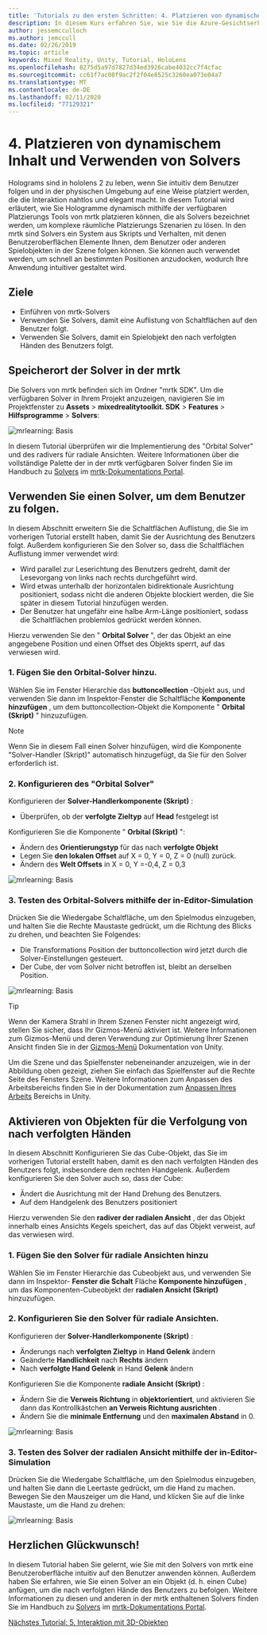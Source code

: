 ```yaml
---
title: 'Tutorials zu den ersten Schritten: 4. Platzieren von dynamischem Inhalt und Verwenden von Solvers'
description: In diesem Kurs erfahren Sie, wie Sie die Azure-Gesichtserkennung in einer Mixed Reality-Anwendung implementieren.
author: jessemcculloch
ms.author: jemccull
ms.date: 02/26/2019
ms.topic: article
keywords: Mixed Reality, Unity, Tutorial, HoloLens
ms.openlocfilehash: 8275d5a97d7827d34ed3926cabe4032cc7f4cfac
ms.sourcegitcommit: cc61f7ac08f9ac2f2f04e8525c3260ea073e04a7
ms.translationtype: MT
ms.contentlocale: de-DE
ms.lasthandoff: 02/11/2020
ms.locfileid: "77129321"
---
```

# <a name="4-placing-dynamic-content-and-using-solvers"></a>4. Platzieren von dynamischem Inhalt und Verwenden von Solvers
<!-- Consider renaming to 'Placing dynamic content using Solvers' -->

Holograms sind in hololens 2 zu leben, wenn Sie intuitiv dem Benutzer folgen und in der physischen Umgebung auf eine Weise platziert werden, die die Interaktion nahtlos und elegant macht. In diesem Tutorial wird erläutert, wie Sie Hologramme dynamisch mithilfe der verfügbaren Platzierungs Tools von mrtk platzieren können, die als Solvers bezeichnet werden, um komplexe räumliche Platzierungs Szenarien zu lösen. In den mrtk sind Solvers ein System aus Skripts und Verhalten, mit denen Benutzeroberflächen Elemente Ihnen, dem Benutzer oder anderen Spielobjekten in der Szene folgen können. Sie können auch verwendet werden, um schnell an bestimmten Positionen anzudocken, wodurch Ihre Anwendung intuitiver gestaltet wird.

## <a name="objectives"></a>Ziele

* Einführen von mrtk-Solvers
* Verwenden Sie Solvers, damit eine Auflistung von Schaltflächen auf den Benutzer folgt.
* Verwenden Sie Solvers, damit ein Spielobjekt den nach verfolgten Händen des Benutzers folgt.

## <a name="location-of-solvers-in-the-mrtk"></a>Speicherort der Solver in der mrtk

 Die Solvers von mrtk befinden sich im Ordner "mrtk SDK". Um die verfügbaren Solver in Ihrem Projekt anzuzeigen, navigieren Sie im Projektfenster zu **Assets** > **mixedrealitytoolkit. SDK** > **Features** > **Hilfsprogramme** > **Solvers**:

![mrlearning: Basis](images/mrlearning-base/tutorial3-section1-step1-1.png)

In diesem Tutorial überprüfen wir die Implementierung des "Orbital Solver" und des radivers für radiale Ansichten. Weitere Informationen über die vollständige Palette der in der mrtk verfügbaren Solver finden Sie im Handbuch zu [Solvers](https://microsoft.github.io/MixedRealityToolkit-Unity/Documentation/README_Solver.html) im [mrtk-Dokumentations Portal](https://microsoft.github.io/MixedRealityToolkit-Unity/README.html).

## <a name="use-a-solver-to-follow-the-user"></a>Verwenden Sie einen Solver, um dem Benutzer zu folgen.
<!-- Consider renaming to 'Use a Solver to have an object follow the user' -->

In diesem Abschnitt erweitern Sie die Schaltflächen Auflistung, die Sie im vorherigen Tutorial erstellt haben, damit Sie der Ausrichtung des Benutzers folgt. Außerdem konfigurieren Sie den Solver so, dass die Schaltflächen Auflistung immer verwendet wird:

* Wird parallel zur Leserichtung des Benutzers gedreht, damit der Lesevorgang von links nach rechts durchgeführt wird.
* Wird etwas unterhalb der horizontalen bidirektionale Ausrichtung positioniert, sodass nicht die anderen Objekte blockiert werden, die Sie später in diesem Tutorial hinzufügen werden.
* Der Benutzer hat ungefähr eine halbe Arm-Länge positioniert, sodass die Schaltflächen problemlos gedrückt werden können.

Hierzu verwenden Sie den " **Orbital Solver** ", der das Objekt an eine angegebene Position und einen Offset des Objekts sperrt, auf das verwiesen wird.

### <a name="1-add-the-orbital-solver"></a>1. Fügen Sie den Orbital-Solver hinzu.

Wählen Sie im Fenster Hierarchie das **buttoncollection** -Objekt aus, und verwenden Sie dann im Inspektor-Fenster die Schaltfläche **Komponente hinzufügen** , um dem buttoncollection-Objekt die Komponente " **Orbital (Skript)** " hinzuzufügen.

> [!NOTE]
> Wenn Sie in diesem Fall einen Solver hinzufügen, wird die Komponente "Solver-Handler (Skript)" automatisch hinzugefügt, da Sie für den Solver erforderlich ist.

### <a name="2-configure-the-orbital-solver"></a>2. Konfigurieren des "Orbital Solver"

Konfigurieren der **Solver-Handlerkomponente (Skript)** :

* Überprüfen, ob der **verfolgte Zieltyp** auf **Head** festgelegt ist

Konfigurieren Sie die Komponente " **Orbital (Skript)** ":

* Ändern des **Orientierungstyp** für das nach **verfolgte Objekt**
* Legen Sie **den lokalen Offset** auf X = 0, Y = 0, Z = 0 (null) zurück.
* Ändern des **Welt Offsets** in X = 0, Y =-0,4, Z = 0,3

![mrlearning: Basis](images/mrlearning-base/tutorial3-section2-step2-1.png)

### <a name="3-test-the-orbital-solver-using-the-in-editor-simulation"></a>3. Testen des Orbital-Solvers mithilfe der in-Editor-Simulation

Drücken Sie die Wiedergabe Schaltfläche, um den Spielmodus einzugeben, und halten Sie die Rechte Maustaste gedrückt, um die Richtung des Blicks zu drehen, und beachten Sie Folgendes:

* Die Transformations Position der buttoncollection wird jetzt durch die Solver-Einstellungen gesteuert.
* Der Cube, der vom Solver nicht betroffen ist, bleibt an derselben Position.

![mrlearning: Basis](images/mrlearning-base/tutorial3-section2-step3-1.png)

> [!TIP]
> Wenn der Kamera Strahl in Ihrem Szenen Fenster nicht angezeigt wird, stellen Sie sicher, dass Ihr Gizmos-Menü aktiviert ist. Weitere Informationen zum Gizmos-Menü und deren Verwendung zur Optimierung Ihrer Szenen Ansicht finden Sie in der <a href="https://docs.unity3d.com/Manual/GizmosMenu.html" target="_blank">Gizmos-Menü</a> Dokumentation von Unity.
>
> Um die Szene und das Spielfenster nebeneinander anzuzeigen, wie in der Abbildung oben gezeigt, ziehen Sie einfach das Spielfenster auf die Rechte Seite des Fensters Szene. Weitere Informationen zum Anpassen des Arbeitsbereichs finden Sie in der Dokumentation zum <a href="https://docs.unity3d.com/Manual/CustomizingYourWorkspace.html" target="_blank">Anpassen Ihres Arbeits</a> Bereichs in Unity.

## <a name="enabling-objects-to-follow-tracked-hands"></a>Aktivieren von Objekten für die Verfolgung von nach verfolgten Händen

In diesem Abschnitt Konfigurieren Sie das Cube-Objekt, das Sie im vorherigen Tutorial erstellt haben, damit es den nach verfolgten Händen des Benutzers folgt, insbesondere dem rechten Handgelenk. Außerdem konfigurieren Sie den Solver auch so, dass der Cube:

* Ändert die Ausrichtung mit der Hand Drehung des Benutzers.
* Auf dem Handgelenk des Benutzers positioniert

Hierzu verwenden Sie den **radiver der radialen Ansicht** , der das Objekt innerhalb eines Ansichts Kegels speichert, das auf das Objekt verweist, auf das verwiesen wird.

### <a name="1-add-the-radial-view-solver"></a>1. Fügen Sie den Solver für radiale Ansichten hinzu

Wählen Sie im Fenster Hierarchie das Cubeobjekt aus, und verwenden Sie dann im Inspektor- **Fenster die Schalt** Fläche **Komponente hinzufügen** , um das Komponenten-Cubeobjekt der **radialen Ansicht (Skript)** hinzuzufügen.

### <a name="2-configure-the-radial-view-solver"></a>2. Konfigurieren Sie den Solver für radiale Ansichten.

Konfigurieren der **Solver-Handlerkomponente (Skript)** :

* Änderungs nach **verfolgten Zieltyp** in **Hand Gelenk** ändern
* Geänderte **Handlichkeit** nach **Rechts** ändern
* Nach **verfolgte Hand Gelenk** in Hand **Gelenk** ändern

Konfigurieren Sie die Komponente **radiale Ansicht (Skript)** :

* Ändern Sie die **Verweis Richtung** in **objektorientiert**, und aktivieren Sie dann das Kontrollkästchen **an Verweis Richtung ausrichten** .
* Ändern Sie die **minimale Entfernung** und den **maximalen Abstand** in 0.

![mrlearning: Basis](images/mrlearning-base/tutorial3-section3-step2-1.png)

### <a name="3-test-the-radial-view-solver-using-the-in-editor-simulation"></a>3. Testen des Solver der radialen Ansicht mithilfe der in-Editor-Simulation

Drücken Sie die Wiedergabe Schaltfläche, um den Spielmodus einzugeben, und halten Sie dann die Leertaste gedrückt, um die Hand zu machen. Bewegen Sie den Mauszeiger um die Hand, und klicken Sie auf die linke Maustaste, um die Hand zu drehen:

![mrlearning: Basis](images/mrlearning-base/tutorial3-section3-step3-1.png)

## <a name="congratulations"></a>Herzlichen Glückwunsch!

In diesem Tutorial haben Sie gelernt, wie Sie mit den Solvers von mrtk eine Benutzeroberfläche intuitiv auf den Benutzer anwenden können. Außerdem haben Sie erfahren, wie Sie einen Solver an ein Objekt (d. h. einen Cube) anfügen, um die nach verfolgten Hände des Benutzers zu befolgen. Weitere Informationen zu diesen und anderen in der mrtk enthaltenen Solvers finden Sie im Handbuch zu [Solvers](https://microsoft.github.io/MixedRealityToolkit-Unity/Documentation/README_Solver.html) im [mrtk-Dokumentations Portal](https://microsoft.github.io/MixedRealityToolkit-Unity/README.html).

[Nächstes Tutorial: 5. Interaktion mit 3D-Objekten](mrlearning-base-ch4.md)
